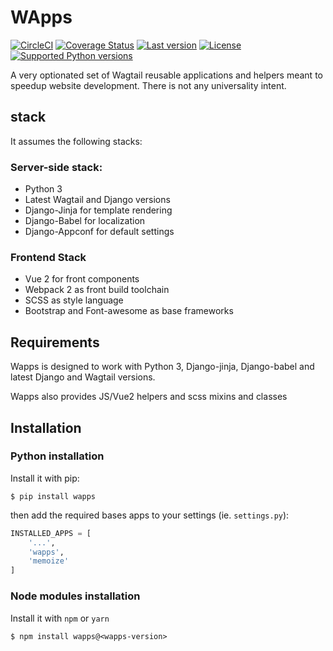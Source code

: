 # WApps

[![CircleCI](https://img.shields.io/circleci/project/github/apihackers/wapps.svg)](https://circleci.com/gh/apihackers/workflows/wapps)
[![Coverage Status](https://coveralls.io/repos/github/apihackers/wapps/badge.svg?branch=master)](https://coveralls.io/github/apihackers/wapps?branch=master)
[![Last version](https://img.shields.io/pypi/v/wapps.svg)](https://pypi.python.org/pypi/wapps)
[![License](https://img.shields.io/pypi/l/wapps.svg)](https://pypi.python.org/pypi/wapps)
[![Supported Python versions](https://img.shields.io/pypi/pyversions/wapps.svg)](https://pypi.python.org/pypi/wapps)

A very optionated set of Wagtail reusable applications and helpers
meant to speedup website development. There is not any universality intent.

## stack

It assumes the following stacks:

### Server-side stack:

- Python 3
- Latest Wagtail and Django versions
- Django-Jinja for template rendering
- Django-Babel for localization
- Django-Appconf for default settings

### Frontend Stack

- Vue 2 for front components
- Webpack 2 as front build toolchain
- SCSS as style language
- Bootstrap and Font-awesome as base frameworks

## Requirements

Wapps is designed to work with Python 3, Django-jinja, Django-babel and latest Django and Wagtail versions.

Wapps also provides JS/Vue2 helpers and scss mixins and classes

## Installation

### Python installation

Install it with pip:

```shell
$ pip install wapps
```

then add the required bases apps to your settings (ie. `settings.py`):

```python
INSTALLED_APPS = [
    '...',
    'wapps',
    'memoize'
]
```

### Node modules installation

Install it with `npm` or `yarn`

```shell
$ npm install wapps@<wapps-version>
```

